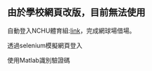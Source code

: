 ## <span style="color:'#f00'">由於學校網頁改版，目前無法使用</span>

自動登入NCHU體育組:[link](https://pe.nchu.edu.tw/news.php)，完成網球場借場。

透過selenium模擬網頁登入

使用Matlab識別驗證碼
